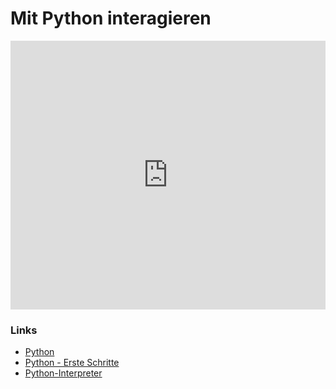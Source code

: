 # Mit Python interagieren

<iframe src="https://player.vimeo.com/video/136621885?title=0&byline=0&portrait=0" width="100%" height="430" frameborder="0" webkitallowfullscreen mozallowfullscreen allowfullscreen></iframe>

### Links

* [Python](https://learnxinyminutes.com/docs/de-de/python-de/)
* [Python - Erste Schritte](https://de.wikibooks.org/wiki/Python_unter_Linux:_Erste_Schritte)
* [Python-Interpreter](https://py-tutorial-de.readthedocs.io/de/python-3.3/interpreter.html)

